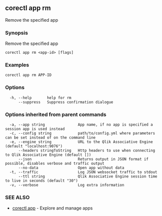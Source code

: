 ## corectl app rm

Remove the specified app

### Synopsis

Remove the specified app

```
corectl app rm <app-id> [flags]
```

### Examples

```
corectl app rm APP-ID
```

### Options

```
  -h, --help       help for rm
      --suppress   Suppress confirmation dialogue
```

### Options inherited from parent commands

```
  -a, --app string               App name, if no app is specified a session app is used instead
  -c, --config string            path/to/config.yml where parameters can be set instead of on the command line
  -e, --engine string            URL to the Qlik Associative Engine (default "localhost:9076")
      --headers stringToString   Http headers to use when connecting to Qlik Associative Engine (default [])
      --json                     Returns output in JSON format if possible, disables verbose and traffic output
      --no-data                  Open app without data
  -t, --traffic                  Log JSON websocket traffic to stdout
      --ttl string               Qlik Associative Engine session time to live in seconds (default "30")
  -v, --verbose                  Log extra information
```

### SEE ALSO

* [corectl app](corectl_app.md)	 - Explore and manage apps

